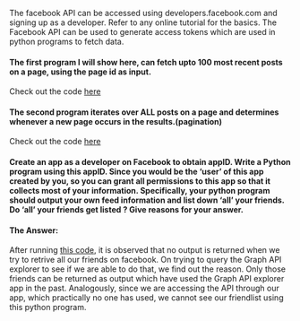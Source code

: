 The facebook API can be accessed using developers.facebook.com and signing up as a developer.
Refer to any online tutorial for the basics.
The Facebook API can be used to generate access tokens which are used in python programs to fetch data. 
####  The first program I will show here, can fetch upto 100 most recent posts on a page, using the page id as input.
   Check out the code [here](https://github.com/pooja7b/simplePythonPrograms/blob/master/showPagePosts.py)
#### The second program iterates over ALL posts on a page and determines whenever a new page occurs in the results.(pagination) 
   Check out the code [here](https://github.com/pooja7b/simplePythonPrograms/blob/master/fbPagination.py)
   
#### Create an app as a developer on Facebook to obtain appID. Write a Python program using this appID. Since you would be the ‘user’ of this app created by you, so you can grant all permissions to this app so that it collects most of your information. Specifically, your python program should output your own feed information and list down ‘all’ your friends. Do ‘all’ your friends get listed ? Give reasons for your answer.
 
#### The Answer:
After running [this code](https://github.com/pooja7b/Data-Science-And-ML/blob/master/find-fb-friends.py), it is observed that no output is returned when we try to retrive all our friends on facebook.  On trying to query the Graph API explorer to see if we are able to do that, we find out the reason. Only those friends can be returned as output which have used the Graph API explorer app in the past. Analogously, since we are accessing the API through our app, which practically no one has used, we cannot see our friendlist using this python program.
